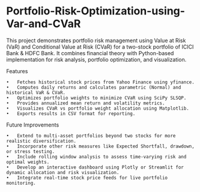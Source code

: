 # Portfolio-Risk-Optimization-using-Var-and-CVaR

This project demonstrates portfolio risk management using Value at Risk (VaR) and Conditional Value at Risk (CVaR) for a two-stock portfolio of ICICI Bank &amp; HDFC Bank. It combines financial theory with Python-based implementation for risk analysis, portfolio optimization, and visualization.

Features

	•	Fetches historical stock prices from Yahoo Finance using yfinance.
	•	Computes daily returns and calculates parametric (Normal) and historical VaR & CVaR.
	•	Optimizes portfolio weights to minimize CVaR using SciPy SLSQP.
	•	Provides annualized mean return and volatility metrics.
	•	Visualizes CVaR vs portfolio weight allocation using Matplotlib.
	•	Exports results in CSV format for reporting.

 Future Improvements
 
	•	Extend to multi-asset portfolios beyond two stocks for more realistic diversification.
	•	Incorporate other risk measures like Expected Shortfall, drawdown, or stress testing.
	•	Include rolling window analysis to assess time-varying risk and optimal weights.
	•	Develop an interactive dashboard using Plotly or Streamlit for dynamic allocation and risk visualization.
	•	Integrate real-time stock price feeds for live portfolio monitoring.
